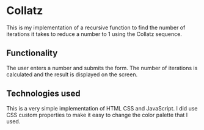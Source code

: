 # Collatz

This is my implementation of a recursive function to find the number of iterations it takes to reduce a number to 1 using the Collatz sequence.

## Functionality

The user enters a number and submits the form. The number of iterations is calculated and the result is displayed on the screen.

## Technologies used

This is a very simple implementation of HTML CSS and JavaScript. I did use CSS custom properties to make it easy to change the color palette that I used.